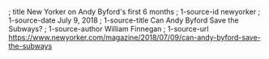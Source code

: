 ; title New Yorker on Andy Byford's first 6 months
; 1-source-id newyorker
; 1-source-date July 9, 2018
; 1-source-title Can Andy Byford Save the Subways?
; 1-source-author William Finnegan
; 1-source-url https://www.newyorker.com/magazine/2018/07/09/can-andy-byford-save-the-subways

